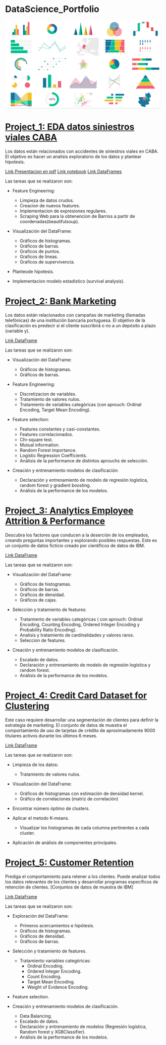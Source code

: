 
# DataScience_Portfolio

![](datavizpreviewimage2.png)

# [Project_1: EDA datos siniestros viales CABA](https://github.com/Lapantufla/Data_Analysis/tree/CABA_Accident_EDA_project)

Los datos están relacionados con accidentes de siniestros viales en CABA. 
El objetivo es hacer un analisis exploratorio de los datos y plantear hipotesis.

[Link Presentacion en pdf](https://github.com/Lapantufla/Data_Analysis/blob/CABA_Accident_EDA_project/EDA%20Homicidios%20y%20accidentes%20viales.pdf)
[Link notebook](https://github.com/Lapantufla/Data_Analysis/blob/CABA_Accident_EDA_project/homicidios_%26_accidentes%20(1).ipynb)
[Link DataFrames](https://data.buenosaires.gob.ar/dataset/victimas-siniestros-viales)

Las tareas que se realizaron son: 

* Feature Engineering:
  * Limpieza de datos crudos.
  * Creacion de nuevos features.
  * Implementacion de expresiones regulares. 
  * Scraping Web para la obtenencion de Barrios a partir de coordenadas(beautifulsoup).
    
* Visualización del DataFrame: 
  * Gráficos de histogramas.
  * Gráficos de barras.
  * Graficos de puntos.
  * Graficos de lineas.
  * Graficos de supervivencia.

* Planteode hipotesis.

* Implementacion modelo estadistico (survival analysis).



# [Project_2: Bank Marketing](https://github.com/Lapantufla/Data_Analysis/blob/BankMarketing_project/BankMarketing_project.ipynb)

Los datos están relacionados con campañas de marketing (llamadas telefónicas) de una institución bancaria portuguesa. 
El objetivo de la clasificación es predecir si el cliente suscribirá o no a un depósito a plazo (variable y).

[Link DataFrame](https://www.kaggle.com/datasets/henriqueyamahata/bank-marketing?datasetId=30368&sortBy=voteCount)

Las tareas que se realizaron son: 

* Visualización del DataFrame: 
  * Gráficos de histogramas.
  * Gráficos de barras.

* Feature Engineering:
  * Discretizacion de variables.
  * Tratamiento de valores nulos.
  * Tratamiento de variables categóricas (con aprouch: Ordinal Encoding, Target Mean Encoding).
  
* Feature selection:
  * Features constantes y casi-constantes.
  * Features correlacionados.
  * Chi-square test.
  * Mutual information.
  * Random Forest importance.
  * Logistic Regression Coefficients.
  * Análisis de la performance de distintos aprouchs de selección.
 
* Creación y entrenamiento modelos de clasificación:
  * Declaración y entrenamiento de modelo de regresión logística, random forest y gradient boosting.
  * Análisis de la performance de los modelos.


# [Project_3: Analytics Employee Attrition & Performance](https://github.com/Lapantufla/Data_Analysis/blob/HumanResources_project/HumanResources_project.ipynb)

Descubra los factores que conducen a la deserción de los empleados, creando preguntas importantes y explorando posibles respuestas. 
Este es un conjunto de datos ficticio creado por científicos de datos de IBM.

[Link DataFrame](https://www.kaggle.com/datasets/pavansubhasht/ibm-hr-analytics-attrition-dataset?datasetId=1067&sortBy=voteCount)

Las tareas que se realizaron son: 

* Visualización del DataFrame: 
  * Gráficos de histogramas.
  * Gráficos de barras.
  * Gráficos de densidad.
  * Gráficos de cajas.
 
* Selección y tratamiento de features:
  * Tratamiento de variables categóricas ( con aprouch: Ordinal Encoding, Counting Encoding, Ordered Integer Encoding y Probability Ratio Encoding).
  * Analisis y tratamiento de cardinalidades y valores raros.
  * Seleccion de features.

* Creación y entrenamiento modelos de clasificación.
  * Escalado de datos.
  * Declaración y entrenamiento de modelo de regresión logística y random forest.
  * Análisis de la performance de los modelos.


# [Project_4: Credit Card Dataset for Clustering](https://github.com/Lapantufla/Data_Analysis/blob/Marketing_project/CreditCardClustering_project.ipynb)

Este caso requiere desarrollar una segmentación de clientes para definir la estrategia de marketing. 
El conjunto de datos de muestra el comportamiento de uso de tarjetas de crédito de aproximadamente 9000 titulares activos durante los últimos 6 meses.

[Link DataFrame](https://www.kaggle.com/datasets/arjunbhasin2013/ccdata)

Las tareas que se realizaron son: 

* Limpieza de los datos:
  * Tratamiento de valores nulos.

* Visualización del DataFrame: 
  * Gráficos de histogramas con estimación de densidad kernel.
  * Gráfico de correlaciones (matriz de correlación)

* Encontrar número óptimo de clusters.

* Aplicar el metodo K-means.
  * Visualizar los histogramas de cada columna pertinentes a cada cluster.

* Aplicación de análisis de componentes principales.

# [Project_5: Customer Retention](https://github.com/Lapantufla/Data_Analysis/blob/CustomerRetention_project/CustomerRetention_project.ipynb)

Prediga el comportamiento para retener a los clientes. Puede analizar todos los datos relevantes de los clientes y desarrollar programas específicos de retención de clientes. [Conjuntos de datos de muestra de IBM]

[Link DataFrame](https://www.kaggle.com/datasets/blastchar/telco-customer-churn)

Las tareas que se realizaron son: 

* Exploración del DataFrame:
  * Primeros acercamientos e hipótesis.
  * Gráficos de histogramas.
  * Gráficos de densidad.
  * Gráficos de barras.
  
* Selección y tratamiento de features.
   * Tratamiento variables categóricas:
      * Ordinal Encoding.
      * Ordered Integer Encoding.
      * Count Encoding.
      * Target Mean Encoding.
      * Weight of Evidence Encoding.
    
* Feature selection.
    
* Creación y entrenamiento modelos de clasificación.
  * Data Balancing.
  * Escalado de datos.
  * Declaración y entrenamiento de modelos (Regresión logística, Random forest y XGBClassifier).
  * Análisis de la performance de los modelos.

